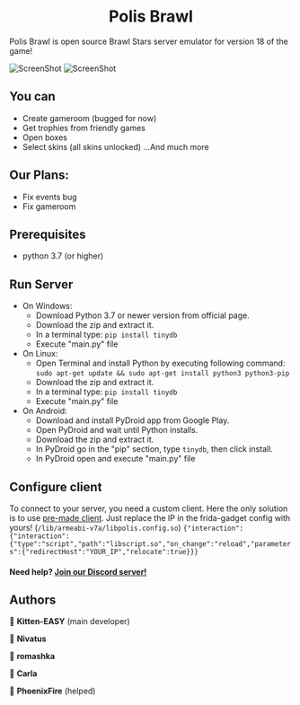<h1 align="center">Polis Brawl</h1>

Polis Brawl is open source Brawl Stars server emulator for version 18 of the game!


![ScreenShot](https://cdn.discordapp.com/attachments/823850867035209728/823997207605674004/Screenshot_20210323_215454_com.polisbrawl.v18.jpg) 
![ScreenShot](https://cdn.discordapp.com/attachments/811919827870023713/823159862992830524/Screenshot_20210321_144249.jpg) 


## You can
- Create gameroom (bugged for now) 
- Get trophies from friendly games
- Open boxes
- Select skins (all skins unlocked)
...And much more

## Our Plans:
- Fix events bug
- Fix gameroom


## Prerequisites

- python 3.7 (or higher)




## Run Server
- On Windows:
    - Download Python 3.7 or newer version from official page.
    - Download the zip and extract it.
    - In a terminal type: ```pip install tinydb```
    - Execute "main.py" file
- On Linux:
    - Open Terminal and install Python by executing following command:
    ```sudo apt-get update && sudo apt-get install python3 python3-pip```
    - Download the zip and extract it.
    - In a terminal type: ```pip install tinydb```
    - Execute "main.py" file
- On Android:
    - Download and install PyDroid app from Google Play.
    - Open PyDroid and wait until Python installs.
    - Download the zip and extract it.
    - In PyDroid go in the "pip" section, type ```tinydb```, then click install.
    - In PyDroid open and execute "main.py" file


## Configure client
To connect to your server, you need a custom client. Here the only solution is to use [pre-made client](https://drive.google.com/file/d/14DzpsEEkkD-_zwKXbK3sbe1n6WL0yFQM/view?usp=sharing). Just replace the IP in the frida-gadget config with yours! (```/lib/armeabi-v7a/libpolis.config.so```) ```{"interaction":{"interaction":{"type":"script","path":"libscript.so","on_change":"reload","parameters":{"redirectHost":"YOUR_IP","relocate":true}}}```






#### Need help? [Join our Discord server!](https://discord.gg/DmHRzDn4q4) 

## Authors

👤 **Kitten-EASY** (main developer)

👤 **Nivatus**

👤 **romashka** 

👤 **Carla**

👤 **PhoenixFire** (helped)








